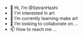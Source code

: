 - 👋 Hi, I’m @SeiranHashi
- 👀 I'm interested in art
- 🌱 I’m currently learning make art
- 💞️ I’m looking to collaborate on ...
- 📫 How to reach me ...

<!---
SeiranHashi/SeiranHashi is a ✨ special ✨ repository because its `README.md` (this file) appears on your GitHub profile.
You can click the Preview link to take a look at your changes.
--->
